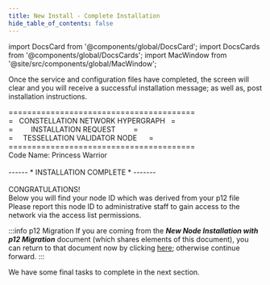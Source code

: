 ```yaml
---
title: New Install - Complete Installation
hide_table_of_contents: false
---
```

<intro-end />

import DocsCard from '@components/global/DocsCard';
import DocsCards from '@components/global/DocsCards';
import MacWindow from '@site/src/components/global/MacWindow';

<head>
  <title>Constellation Network automation with nodectl</title>
  <meta
    name="description"
    content="nodectl installation of new node"
  />
</head>

Once the service and configuration files have completed, the screen will clear
and you will receive a successful installation message; as well as, post installation instructions.

<MacWindow>
========================================<br />
=&nbsp;&nbsp;&nbsp;CONSTELLATION NETWORK HYPERGRAPH&nbsp;&nbsp;&nbsp;=<br />
=&nbsp;&nbsp;&nbsp;&nbsp;&nbsp;&nbsp;&nbsp;&nbsp;&nbsp;INSTALLATION REQUEST&nbsp;&nbsp;&nbsp;&nbsp;&nbsp;&nbsp;&nbsp;&nbsp;&nbsp;=<br />
=&nbsp;&nbsp;&nbsp;&nbsp;&nbsp;TESSELLATION VALIDATOR NODE&nbsp;&nbsp;&nbsp;&nbsp;&nbsp;&nbsp;=<br />
========================================<br />
Code Name: Princess Warrior<br /> 
<br /> 
  ------ * INSTALLATION COMPLETE * ------- <br />  
<br /> 
CONGRATULATIONS!<br />
Below you will find your node ID which was derived from your p12 file<br />
Please report this node ID to administrative staff to gain access to the network via the access list permissions.<br />
</MacWindow>

:::info p12 Migration
If you are coming from the ***New Node Installation with p12 Migration*** document (which shares elements of this document), you can return to that document now by clicking [here](/validate/automated/migrate/nodectl-migrate-complete); otherwise continue forward.
:::

We have some final tasks to complete in the next section.